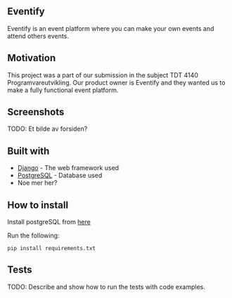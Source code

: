 ## Eventify

Eventify is an event platform where you can make your own events and attend others events. 

## Motivation

This project was a part of our submission in the subject TDT 4140 Programvareutvikling. Our product owner is Eventify and they wanted us to make a fully functional event platform.

## Screenshots

TODO: Et bilde av forsiden?

## Built with

<ul>
<li><a href="https://www.djangoproject.com/" rel="nofollow">Django</a> - The web framework used</li>
<li><a href="https://www.postgresql.org/" rel="nofollow">PostgreSQL</a> - Database used</li>
<li>Noe mer her?</li>
</ul>

## How to install

Install postgreSQL from <a href="https://www.postgresql.org/download/" rel="nofollow">here</a>

Run the following:

`pip install requirements.txt`

## Tests

TODO: Describe and show how to run the tests with code examples.

